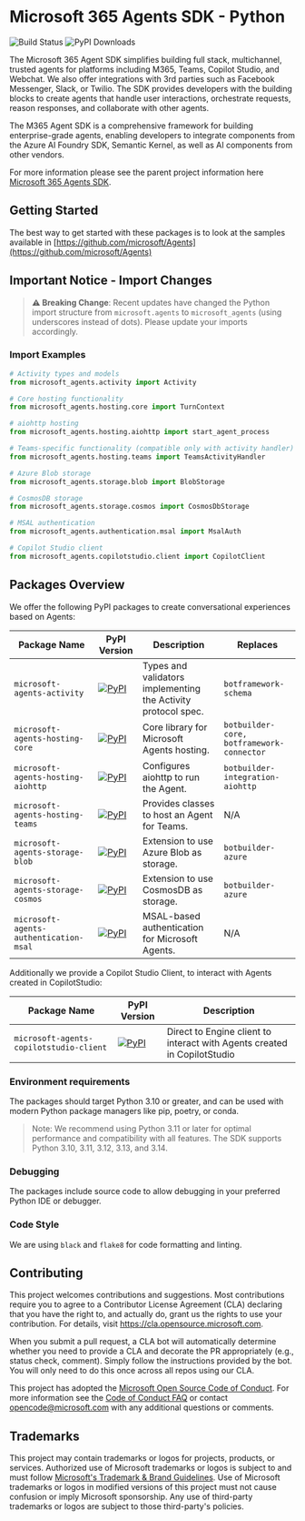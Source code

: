 # Microsoft 365 Agents SDK - Python

![Build Status](https://github.com/microsoft/Agents-for-python/actions/workflows/python-package.yml/badge.svg)
![PyPI Downloads](https://img.shields.io/pypi/dm/microsoft-agents-activity)

The Microsoft 365 Agent SDK simplifies building full stack, multichannel, trusted agents for platforms including M365, Teams, Copilot Studio, and Webchat. We also offer integrations with 3rd parties such as Facebook Messenger, Slack, or Twilio. The SDK provides developers with the building blocks to create agents that handle user interactions, orchestrate requests, reason responses, and collaborate with other agents.

The M365 Agent SDK is a comprehensive framework for building enterprise-grade agents, enabling developers to integrate components from the Azure AI Foundry SDK, Semantic Kernel, as well as AI components from other vendors.

For more information please see the parent project information here [Microsoft 365 Agents SDK](https://aka.ms/agents).

## Getting Started

The best way to get started with these packages is to look at the samples available in [https://github.com/microsoft/Agents](https://github.com/microsoft/Agents)

## Important Notice - Import Changes

> **⚠️ Breaking Change**: Recent updates have changed the Python import structure from `microsoft.agents` to `microsoft_agents` (using underscores instead of dots). Please update your imports accordingly.

### Import Examples

```python
# Activity types and models
from microsoft_agents.activity import Activity

# Core hosting functionality
from microsoft_agents.hosting.core import TurnContext

# aiohttp hosting
from microsoft_agents.hosting.aiohttp import start_agent_process

# Teams-specific functionality (compatible only with activity handler)
from microsoft_agents.hosting.teams import TeamsActivityHandler

# Azure Blob storage
from microsoft_agents.storage.blob import BlobStorage

# CosmosDB storage
from microsoft_agents.storage.cosmos import CosmosDbStorage

# MSAL authentication
from microsoft_agents.authentication.msal import MsalAuth

# Copilot Studio client
from microsoft_agents.copilotstudio.client import CopilotClient
```

## Packages Overview

We offer the following PyPI packages to create conversational experiences based on Agents:

| Package Name | PyPI Version | Description | Replaces |
|--------------|-------------|-------------|----------|
| `microsoft-agents-activity` | [![PyPI](https://img.shields.io/pypi/v/microsoft-agents-activity)](https://pypi.org/project/microsoft-agents-activity/) | Types and validators implementing the Activity protocol spec. | `botframework-schema` |
| `microsoft-agents-hosting-core` | [![PyPI](https://img.shields.io/pypi/v/microsoft-agents-hosting-core)](https://pypi.org/project/microsoft-agents-hosting-core/) | Core library for Microsoft Agents hosting. | `botbuilder-core, botframework-connector` |
| `microsoft-agents-hosting-aiohttp` | [![PyPI](https://img.shields.io/pypi/v/microsoft-agents-hosting-aiohttp)](https://pypi.org/project/microsoft-agents-hosting-aiohttp/) | Configures aiohttp to run the Agent. | `botbuilder-integration-aiohttp` |
| `microsoft-agents-hosting-teams` | [![PyPI](https://img.shields.io/pypi/v/microsoft-agents-hosting-teams)](https://pypi.org/project/microsoft-agents-hosting-teams/) | Provides classes to host an Agent for Teams. | N/A |
| `microsoft-agents-storage-blob` | [![PyPI](https://img.shields.io/pypi/v/microsoft-agents-storage-blob)](https://pypi.org/project/microsoft-agents-storage-blob/) | Extension to use Azure Blob as storage. | `botbuilder-azure` |
| `microsoft-agents-storage-cosmos` | [![PyPI](https://img.shields.io/pypi/v/microsoft-agents-storage-cosmos)](https://pypi.org/project/microsoft-agents-storage-cosmos/) | Extension to use CosmosDB as storage. | `botbuilder-azure` |
| `microsoft-agents-authentication-msal` | [![PyPI](https://img.shields.io/pypi/v/microsoft-agents-authentication-msal)](https://pypi.org/project/microsoft-agents-authentication-msal/) | MSAL-based authentication for Microsoft Agents. | N/A |

Additionally we provide a Copilot Studio Client, to interact with Agents created in CopilotStudio:

| Package Name | PyPI Version | Description |
|--------------|-------------|-------------|
| `microsoft-agents-copilotstudio-client` | [![PyPI](https://img.shields.io/pypi/v/microsoft-agents-copilotstudio-client)](https://pypi.org/project/microsoft-agents-copilotstudio-client/) | Direct to Engine client to interact with Agents created in CopilotStudio |

### Environment requirements

The packages should target Python 3.10 or greater, and can be used with modern Python package managers like pip, poetry, or conda.

> Note: We recommend using Python 3.11 or later for optimal performance and compatibility with all features. The SDK supports Python 3.10, 3.11, 3.12, 3.13, and 3.14.

### Debugging

The packages include source code to allow debugging in your preferred Python IDE or debugger.

### Code Style

We are using `black` and `flake8` for code formatting and linting.

## Contributing

This project welcomes contributions and suggestions.  Most contributions require you to agree to a
Contributor License Agreement (CLA) declaring that you have the right to, and actually do, grant us
the rights to use your contribution. For details, visit https://cla.opensource.microsoft.com.

When you submit a pull request, a CLA bot will automatically determine whether you need to provide
a CLA and decorate the PR appropriately (e.g., status check, comment). Simply follow the instructions
provided by the bot. You will only need to do this once across all repos using our CLA.

This project has adopted the [Microsoft Open Source Code of Conduct](https://opensource.microsoft.com/codeofconduct/).
For more information see the [Code of Conduct FAQ](https://opensource.microsoft.com/codeofconduct/faq/) or
contact [opencode@microsoft.com](mailto:opencode@microsoft.com) with any additional questions or comments.

## Trademarks

This project may contain trademarks or logos for projects, products, or services. Authorized use of Microsoft 
trademarks or logos is subject to and must follow 
[Microsoft's Trademark & Brand Guidelines](https://www.microsoft.com/en-us/legal/intellectualproperty/trademarks/usage/general).
Use of Microsoft trademarks or logos in modified versions of this project must not cause confusion or imply Microsoft sponsorship.
Any use of third-party trademarks or logos are subject to those third-party's policies.
